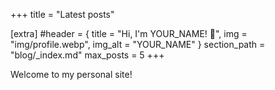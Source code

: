 +++
title = "Latest posts"

[extra]
#header = { title = "Hi, I'm YOUR_NAME! 👋", img = "img/profile.webp", img_alt = "YOUR_NAME" }
section_path = "blog/_index.md"
max_posts = 5
+++

Welcome to my personal site!
